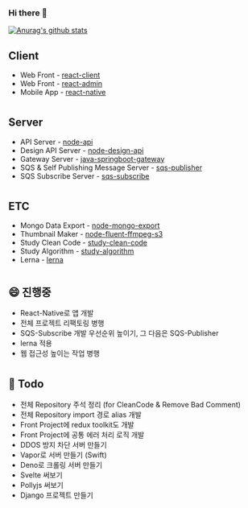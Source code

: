 ### Hi there 👋
<!-- [![Top Langs](https://github-readme-stats.vercel.app/api/top-langs/?username=awakelife93&layout=compact)](https://github.com/anuraghazra/github-readme-stats) -->
[![Anurag's github stats](https://github-readme-stats.vercel.app/api?username=awakelife93&show_icons=true&theme=dark)](https://github.com/anuraghazra/github-readme-stats)

## Client
* Web Front - [react-client](https://github.com/awakelife93/react_client_template)
* Web Front - [react-admin](https://github.com/awakelife93/react_admin_template)
* Mobile App - [react-native](https://github.com/awakelife93/react_native_template)
#
## Server
* API Server - [node-api](https://github.com/awakelife93/node_api_server)
* Design API Server - [node-design-api](https://github.com/awakelife93/node_design_server)
* Gateway Server - [java-springboot-gateway](https://github.com/awakelife93/study_spring_boot)
* SQS & Self Publishing Message Server - [sqs-publisher](https://github.com/awakelife93/sqs_publisher)
* SQS Subscribe Server - [sqs-subscribe](https://github.com/awakelife93/sqs_subscribe)
#
## ETC
* Mongo Data Export - [node-mongo-export](https://github.com/awakelife93/mongodb_documents_export)
* Thumbnail Maker - [node-fluent-ffmpeg-s3](https://github.com/awakelife93/thumbnail_maker)
* Study Clean Code - [study-clean-code](https://github.com/awakelife93/clean_code_study)
* Study Algorithm - [study-algorithm](https://github.com/awakelife93/study-algorithm)
* Lerna - [lerna](https://github.com/awakelife93/lerna_template)
#
## 😄 진행중
* React-Native로 앱 개발
* 전체 프로젝트 리팩토링 병행
* SQS-Subscribe 개발 우선순위 높이기, 그 다음은 SQS-Publisher
* lerna 적용
* 웹 접근성 높이는 작업 병행
#
## 🤔 Todo
* 전체 Repository 주석 정리 (for CleanCode & Remove Bad Comment)
* 전체 Repository import 경로 alias 개발
* Front Project에 redux toolkit도 개발
* Front Project에 공통 에러 처리 로직 개발
* DDOS 방지 차단 서버 만들기
* Vapor로 서버 만들기 (Swift)
* Deno로 크롤링 서버 만들기
* Svelte 써보기
* Pollyjs 써보기
* Django 프로젝트 만들기

<!--
**HyunwooP/HyunwooP** is a ✨ _special_ ✨ repository because its `README.md` (this file) appears on your GitHub profile.

Here are some ideas to get you started:

- 🔭 I’m currently working on ...
- 🌱 I’m currently learning ...
- 👯 I’m looking to collaborate on ...
- 🤔 I’m looking for help with ...
- 💬 Ask me about ...
- 📫 How to reach me: ...
- 😄 Pronouns: ...
- ⚡ Fun fact: ...
-->
